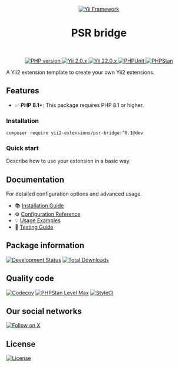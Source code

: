 <p align="center">
    <a href="https://github.com/yii2-extensions/psr-bridge" target="_blank">
        <img src="https://www.yiiframework.com/image/yii_logo_light.svg" alt="Yii Framework">
    </a>
    <h1 align="center">PSR bridge</h1>
    <br>
</p>

<p align="center">
    <a href="https://www.php.net/releases/8.1/en.php" target="_blank">
        <img src="https://img.shields.io/badge/%3E%3D8.1-777BB4.svg?style=for-the-badge&logo=php&logoColor=white" alt="PHP version">
    </a>
    <a href="https://github.com/yiisoft/yii2/tree/2.0.53" target="_blank">
        <img src="https://img.shields.io/badge/2.0.x-0073AA.svg?style=for-the-badge&logo=yii&logoColor=white" alt="Yii 2.0.x">
    </a>
    <a href="https://github.com/yiisoft/yii2/tree/22.0" target="_blank">
        <img src="https://img.shields.io/badge/22.0.x-0073AA.svg?style=for-the-badge&logo=yii&logoColor=white" alt="Yii 22.0.x">
    </a>
    <a href="https://github.com/yii2-extensions/psr-bridge/actions/workflows/build.yml" target="_blank">
        <img src="https://img.shields.io/github/actions/workflow/status/yii2-extensions/psr-bridge/build.yml?style=for-the-badge&label=PHPUnit" alt="PHPUnit">
    </a>
    <a href="https://github.com/yii2-extensions/psr-bridge/actions/workflows/static.yml" target="_blank">
        <img src="https://img.shields.io/github/actions/workflow/status/yii2-extensions/psr-bridge/static.yml?style=for-the-badge&label=PHPStan" alt="PHPStan">
    </a>
</p>

A Yii2 extension template to create your own Yii2 extensions.

## Features

- ✅ **PHP 8.1+**: This package requires PHP 8.1 or higher.

### Installation

```bash
composer require yii2-extensions/psr-bridge:^0.1@dev
```

### Quick start

Describe how to use your extension in a basic way.

## Documentation

For detailed configuration options and advanced usage.

- 📚 [Installation Guide](docs/installation.md)
- ⚙️ [Configuration Reference](docs/configuration.md) 
- 💡 [Usage Examples](docs/examples.md)
- 🧪 [Testing Guide](docs/testing.md)

## Package information

[![Development Status](https://img.shields.io/badge/Status-Dev-orange.svg?style=for-the-badge&logo=packagist&logoColor=white)](https://packagist.org/packages/yii2-extensions/psr-bridge)
[![Total Downloads](https://img.shields.io/packagist/dt/yii2-extensions/psr-bridge.svg?style=for-the-badge&logo=packagist&logoColor=white&label=Downloads)](https://packagist.org/packages/yii2-extensions/psr-bridge)

## Quality code

[![Codecov](https://img.shields.io/codecov/c/github/yii2-extensions/psr-bridge.svg?style=for-the-badge&logo=codecov&logoColor=white&label=Coverage)](https://codecov.io/github/yii2-extensions/psr-bridge)
[![PHPStan Level Max](https://img.shields.io/badge/PHPStan-Level%20Max-4F5D95.svg?style=for-the-badge&logo=php&logoColor=white)](https://github.com/yii2-extensions/psr-bridge/actions/workflows/static.yml)
[![StyleCI](https://img.shields.io/badge/StyleCI-Passed-44CC11.svg?style=for-the-badge&logo=styleci&logoColor=white)](https://github.styleci.io/repos/1019044094?branch=main)

## Our social networks

[![Follow on X](https://img.shields.io/badge/-Follow%20on%20X-1DA1F2.svg?style=for-the-badge&logo=x&logoColor=white&labelColor=000000)](https://x.com/Terabytesoftw)

## License

[![License](https://img.shields.io/github/license/yii2-extensions/psr-bridge?style=for-the-badge&logo=opensourceinitiative&logoColor=white&labelColor=333333)](LICENSE.md)

